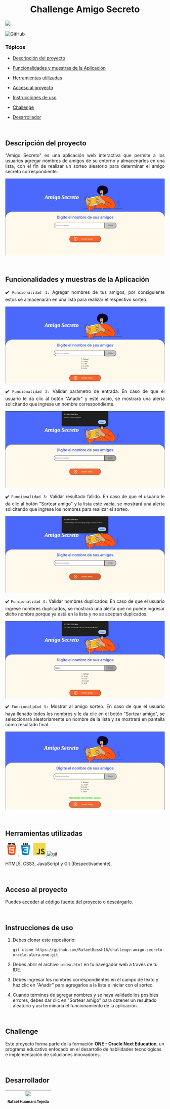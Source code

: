 <h1 align="center">Challenge Amigo Secreto</h1>

<p align="justify">
   <img src="http://img.shields.io/static/v1?label=STATUS&message=%20DONE&color=RED&style=for-the-badge" #vitrinedev/>
   
   ![GitHub](https://img.shields.io/github/stars/RafaelBossh16/challenge-amigo-secreto-oracle-alura-one)
   
</p>
   
### Tópicos 

- [Descripción del proyecto](#descripción-del-proyecto)

- [Funcionalidades y muestras de la Aplicación](#funcionalidades-y-muestras-de-la-aplicación)

- [Herramientas utilizadas](#herramientas-utilizadas)

- [Acceso al proyecto](#acceso-al-proyecto)

- [Instrucciones de uso](#instrucciones-de-uso)

- [Challenge](#challenge)

- [Desarrollador](#desarrollador)

<br>

## Descripción del proyecto
<p align="justify">
   "Amigo Secreto" es una aplicación web interactiva que permite a los usuarios agregar nombres de amigos de su entorno y almacenarlos en una lista, con el 
   fin de realizar un sorteo aleatorio para determinar el amigo secreto correspondiente.

   ![Imagen descriptiva del proyecto finalizado](https://github.com/RafaelBossh16/challenge-amigo-secreto-oracle-alura-one/blob/38e58cafa3fdf8dca21a50048dcc927ed6195cf7/assets/proyecto-finalizado.jpg)
</p>

<br>

## Funcionalidades y muestras de la Aplicación
<div align="justify">
   
:heavy_check_mark: `Funcionalidad 1:` Agregar nombres de tus amigos, por consiguiente estos se almacenarán en una lista para realizar el respectivo sorteo.

![Imagen de agregar nombres y lista](https://github.com/RafaelBossh16/challenge-amigo-secreto-oracle-alura-one/blob/df07333296460801cb30affce5f86598ab54d544/assets/lista-amigos.jpg)

:heavy_check_mark: `Funcionalidad 2:` Validar parámetro de entrada. En caso de que el usuario le da clic al botón "Añadir" y esté vacío, se mostrará una alerta solicitando que ingrese un nombre correspondiente.

![Validación-1](https://github.com/RafaelBossh16/challenge-amigo-secreto-oracle-alura-one/blob/38cd4ec203468513997a62dea139a1197a9f02a5/assets/validacion-1.jpg)

:heavy_check_mark: `Funcionalidad 3:` Validar resultado fallido. En caso de que el usuario le da clic al botón "Sortear amigo" y la lista esté vacía, se mostrará una alerta solicitando que ingrese los nombres para realizar el sorteo.

![Validación-2](https://github.com/RafaelBossh16/challenge-amigo-secreto-oracle-alura-one/blob/d736350e06c30b5913d03d3f5b8b323956283a74/assets/validacion-2.jpg)

:heavy_check_mark: `Funcionalidad 4:` Validar nombres duplicados. En caso de que el usuario ingrese nombres duplicados, se mostrará una alerta que no puede ingresar dicho nombre porque ya está en la lista y no se aceptan duplicados.

![Validación-3](https://github.com/RafaelBossh16/challenge-amigo-secreto-oracle-alura-one/blob/d736350e06c30b5913d03d3f5b8b323956283a74/assets/validacion-3.jpg)

:heavy_check_mark: `Funcionalidad 5:` Mostrar al amigo sorteo. En caso de que el usuario haya llenado todos los nombres y le da clic en el botón "Sortear amigo", se seleccionará aleatoriamente un nombre de la lista y se mostrará en pantalla como resultado final.

![Resultado final](https://github.com/RafaelBossh16/challenge-amigo-secreto-oracle-alura-one/blob/1ab0328a801f3229b606c7572c700d3ccc9edefa/assets/sorteo-final.jpg)

</div>

<br>

## Herramientas utilizadas
<p align="left"> <a href="https://www.w3schools.com/css/" target="_blank" rel="noreferrer"> 
   <img src="https://raw.githubusercontent.com/devicons/devicon/master/icons/html5/html5-original-wordmark.svg" alt="html5" width="40" height="40"/> </a>  
   <img src="https://raw.githubusercontent.com/devicons/devicon/master/icons/css3/css3-original-wordmark.svg" alt="css3" width="40" height="40"/> </a> <a href="https://git-scm.com/" target="_blank" >  
   <a href="https://developer.mozilla.org/en-US/docs/Web/JavaScript" target="_blank">  <img src="https://raw.githubusercontent.com/devicons/devicon/master/icons/javascript/javascript-original.svg" alt="javascript" width="40" height="40"/> 
   <img src="https://www.vectorlogo.zone/logos/git-scm/git-scm-icon.svg" alt="git" width="40" height="40"/> </a> <a href="https://www.w3.org/html/" target="_blank">
</a> </p>

<p align="justify">HTML5, CSS3, JavaScript y Git (Respectivamente).</p>

<br>

## Acceso al proyecto
Puedes [acceder al código fuente del proyecto](https://github.com/RafaelBossh16/challenge-amigo-secreto-oracle-alura-one.git) o [descárgarlo](aaa).

<br>

## Instrucciones de uso
1. Debes clonar este repositorio:
   ```
   git clone https://github.com/RafaelBossh16/challenge-amigo-secreto-oracle-alura-one.git
   ```

2. Debes abrir el archivo `index.html` en tu navegador web a través de tu IDE.

3. Debes ingresar los nombres correspondientes en el campo de texto y haz clic en "Añadir" para agregarlos a la lista e iniciar con el sorteo.

4. Cuando termines de agregar nombres y se haya validado los posibles errores, debes dar clic en "Sortear amigo" para obtener un resultado aleatorio y así terminaría el funcionamiento de la aplicación.

<br>

## Challenge
Este proyecto forma parte de la formación **ONE - Oracle Next Education**, un programa educativo enfocado en el desarrollo de habilidades tecnológicas e implementación de soluciones innovadores.

<br>

## Desarrollador

| [<img src="https://avatars.githubusercontent.com/u/140756022?v=4" width=115><br><sub>Rafael Huamani Tejeda</sub>](https://github.com/RafaelBossh16)
| :---: 




   
